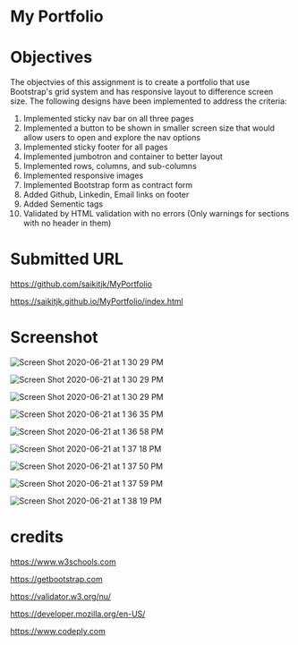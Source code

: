 # My Portfolio

# Objectives
The objectvies of this assignment is to create a portfolio that use Bootstrap's grid system and has responsive layout to difference screen size.
The following designs have been implemented to address the criteria:
1) Implemented sticky nav bar on all three pages
2) Implemented a button to be shown in smaller screen size that would allow users to open and explore the nav options
3) Implemented sticky footer for all pages
4) Implemented jumbotron and container to better layout
5) Implemented rows, columns, and sub-columns
6) Implemented responsive images
7) Implemented Bootstrap form as contract form
8) Added Github, Linkedin, Email links on footer
9) Added Sementic tags
10) Validated by HTML validation with no errors (Only warnings for sections with no header in them)


# Submitted URL
https://github.com/saikitjk/MyPortfolio

https://saikitjk.github.io/MyPortfolio/index.html

# Screenshot
![Screen Shot 2020-06-21 at 1 30 29 PM](https://user-images.githubusercontent.com/34286313/85234610-70c25500-b3c3-11ea-8958-ad9a8dffdf3e.png)

![Screen Shot 2020-06-21 at 1 30 29 PM](https://user-images.githubusercontent.com/34286313/85234613-76b83600-b3c3-11ea-9205-82bb95e1fde6.png)

![Screen Shot 2020-06-21 at 1 30 29 PM](https://user-images.githubusercontent.com/34286313/85234675-de6e8100-b3c3-11ea-9f70-b6c01b14c984.png)

![Screen Shot 2020-06-21 at 1 36 35 PM](https://user-images.githubusercontent.com/34286313/85234770-aca9ea00-b3c4-11ea-8f51-e843ea4828a9.png)

![Screen Shot 2020-06-21 at 1 36 58 PM](https://user-images.githubusercontent.com/34286313/85234773-af0c4400-b3c4-11ea-8aab-9f1508af4629.png)

![Screen Shot 2020-06-21 at 1 37 18 PM](https://user-images.githubusercontent.com/34286313/85234775-b0d60780-b3c4-11ea-9798-368ab45b6a1c.png)

![Screen Shot 2020-06-21 at 1 37 50 PM](https://user-images.githubusercontent.com/34286313/85234780-b5022500-b3c4-11ea-84cc-9261834930fe.png)

![Screen Shot 2020-06-21 at 1 37 59 PM](https://user-images.githubusercontent.com/34286313/85234781-b7fd1580-b3c4-11ea-9dcd-779c1ae47d34.png)

![Screen Shot 2020-06-21 at 1 38 19 PM](https://user-images.githubusercontent.com/34286313/85234784-ba5f6f80-b3c4-11ea-8103-ad8c244f791d.png)


# credits
https://www.w3schools.com

https://getbootstrap.com

https://validator.w3.org/nu/

https://developer.mozilla.org/en-US/

https://www.codeply.com






